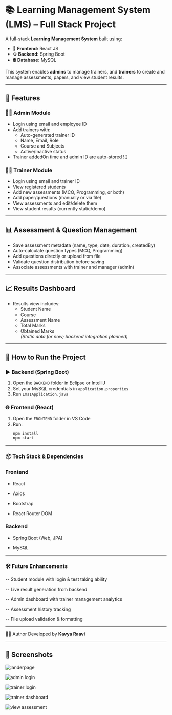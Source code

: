 # 📚 Learning Management System (LMS) – Full Stack Project

A full-stack **Learning Management System** built using:

- 🎨 **Frontend:** React JS  
- ⚙️ **Backend:** Spring Boot  
- 🛢️ **Database:** MySQL  

This system enables **admins** to manage trainers, and **trainers** to create and manage assessments, papers, and view student results.

---

## 🚀 Features

### 👨‍💼 Admin Module
- Login using email and employee ID
- Add trainers with:
  - Auto-generated trainer ID
  - Name, Email, Role
  - Course and Subjects
  - Active/Inactive status
- Trainer addedOn time and admin ID are auto-stored
  ![]

### 👩‍🏫 Trainer Module
- Login using email and trainer ID
- View registered students
- Add new assessments (MCQ, Programming, or both)
- Add paper/questions (manually or via file)
- View assessments and edit/delete them
- View student results (currently static/demo)

---

## 📊 Assessment & Question Management

- Save assessment metadata (name, type, date, duration, createdBy)
- Auto-calculate question types (MCQ, Programming)
- Add questions directly or upload from file
- Validate question distribution before saving
- Associate assessments with trainer and manager (admin)

---

## 📈 Results Dashboard

- Results view includes:
  - Student Name
  - Course
  - Assessment Name
  - Total Marks
  - Obtained Marks  
  *(Static data for now; backend integration planned)*

---

## 🔧 How to Run the Project

### ▶️ Backend (Spring Boot)
1. Open the `BACKEND` folder in Eclipse or IntelliJ
2. Set your MySQL credentials in `application.properties`
3. Run `Lms1Application.java`

### 🌐 Frontend (React)
1. Open the `FRONTEND` folder in VS Code
2. Run:
   ```bash
   npm install
   npm start

---
### 📦 Tech Stack & Dependencies
### Frontend

* React

* Axios

* Bootstrap

* React Router DOM

### Backend

* Spring Boot (Web, JPA)

* MySQL

---

### 🛠️ Future Enhancements
-- Student module with login & test taking ability

-- Live result generation from backend

-- Admin dashboard with trainer management analytics

-- Assessment history tracking

-- File upload validation & formatting

---

👩‍💻 Author
Developed by **Kavya Raavi**

---

## 📸 Screenshots
![landerpage](https://github.com/Sri-kav/LearningManagementSystem/blob/c66cd735f4029a31a9abd4ace7e37e2a9a9aac5c/ss1.png)


![admin login](https://github.com/Sri-kav/LearningManagementSystem/blob/a63f9b2e90bb9a4e4fbb66be208b1a7f844ae96a/ss2.png)

![trainer login](https://github.com/Sri-kav/LearningManagementSystem/blob/1c141c334ed8257db4daddfbd8154d9804e8cb36/ss5.png)


![trainer dashboard](https://github.com/Sri-kav/LearningManagementSystem/blob/a63f9b2e90bb9a4e4fbb66be208b1a7f844ae96a/ss3.png)


![view assessment](https://github.com/Sri-kav/LearningManagementSystem/blob/a63f9b2e90bb9a4e4fbb66be208b1a7f844ae96a/ss4.png)

